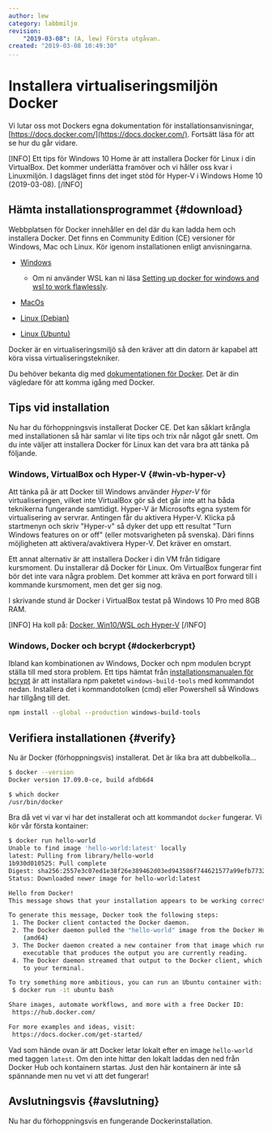 ```yaml
---
author: lew
category: labbmiljo
revision:
    "2019-03-08": (A, lew) Första utgåvan.
created: "2019-03-08 10:49:30"
...
```

Installera virtualiseringsmiljön Docker
==================================

Vi lutar oss mot Dockers egna dokumentation för installationsanvisningar, [https://docs.docker.com/](https://docs.docker.com/). Fortsätt läsa för att se hur du går vidare.

[INFO]
Ett tips för Windows 10 Home är att installera Docker för Linux i din VirtualBox. Det kommer underlätta framöver och vi håller oss kvar i Linuxmiljön. I dagsläget finns det inget stöd för Hyper-V i Windows Home 10 (2019-03-08).
[/INFO]

<!--more-->



Hämta installationsprogrammet {#download}
---------------------------------

Webbplatsen för Docker innehåller en del där du kan ladda hem och installera Docker. Det finns en Community Edition (CE) versioner för Windows, Mac och Linux. Kör igenom installationen enligt anvisningarna.

* [Windows](https://docs.docker.com/docker-for-windows/install/)
    - Om ni använder WSL kan ni läsa [Setting up docker for windows and wsl to work flawlessly]( https://nickjanetakis.com/blog/setting-up-docker-for-windows-and-wsl-to-work-flawlessly).

* [MacOs](https://docs.docker.com/docker-for-mac/install/)

* [Linux (Debian)](https://docs.docker.com/install/linux/docker-ce/debian/)

* [Linux (Ubuntu)](https://docs.docker.com/install/linux/docker-ce/ubuntu/)

Docker är en virtualiseringsmiljö så den kräver att din datorn är kapabel att köra vissa virtualiseringstekniker.

Du behöver bekanta dig med [dokumentationen för Docker](https://docs.docker.com/). Det är din vägledare för att komma igång med Docker.



Tips vid installation
---------------------------------

Nu har du förhoppningsvis installerat Docker CE. Det kan såklart krångla med installationen så här samlar vi lite tips och trix når något går snett. Om du inte väljer att installera Docker för Linux kan det vara bra att tänka på följande.



### Windows, VirtualBox och Hyper-V {#win-vb-hyper-v}

Att tänka på är att Docker till Windows använder *Hyper-V* för virtualiseringen, vilket inte VirtualBox gör så det går inte att ha båda teknikerna fungerande samtidigt. Hyper-V är Microsofts egna system för virtualisering av servrar. Antingen får du aktivera Hyper-V. Klicka på startmenyn och skriv "Hyper-v" så dyker det upp ett resultat "Turn Windows features on or off" (eller motsvarigheten på svenska). Däri finns möjligheten att aktivera/avaktivera Hyper-V. Det kräver en omstart.

Ett annat alternativ är att installera Docker i din VM från tidigare kursmoment. Du installerar då Docker för Linux. Om VirtualBox fungerar fint bör det inte vara några problem. Det kommer att kräva en port forward till i kommande kursmoment, men det ger sig nog.

I skrivande stund är Docker i VirtualBox testat på Windows 10 Pro med 8GB RAM.

[INFO]
Ha koll på: [Docker, Win10/WSL och Hyper-V](https://engineering.docker.com/2019/06/docker-hearts-wsl-2/)
[/INFO]



### Windows, Docker och bcrypt {#dockerbcrypt}


Ibland kan kombinationen av Windows, Docker och npm modulen bcrypt ställa till med stora problem. Ett tips hämtat från [installationsmanualen för bcrypt](https://github.com/kelektiv/node.bcrypt.js/wiki/Installation-Instructions#microsoft-windows) är att installara npm paketet `windows-build-tools` med kommandot nedan. Installera det i kommandotolken (cmd) eller Powershell så Windows har tillgång till det.

```bash
npm install --global --production windows-build-tools
```



Verifiera installationen {#verify}
---------------------------------

Nu är Docker (förhoppningsvis) installerat. Det är lika bra att dubbelkolla...

```bash
$ docker --version
Docker version 17.09.0-ce, build afdb6d4
```

```bash
$ which docker
/usr/bin/docker
```

Bra då vet vi var vi har det installerat och att kommandot `docker` fungerar. Vi kör vår första kontainer:

```bash
$ docker run hello-world
Unable to find image 'hello-world:latest' locally
latest: Pulling from library/hello-world
1b930d010525: Pull complete
Digest: sha256:2557e3c07ed1e38f26e389462d03ed943586f744621577a99efb77324b0fe535
Status: Downloaded newer image for hello-world:latest

Hello from Docker!
This message shows that your installation appears to be working correctly.

To generate this message, Docker took the following steps:
 1. The Docker client contacted the Docker daemon.
 2. The Docker daemon pulled the "hello-world" image from the Docker Hub.
    (amd64)
 3. The Docker daemon created a new container from that image which runs the
    executable that produces the output you are currently reading.
 4. The Docker daemon streamed that output to the Docker client, which sent it
    to your terminal.

To try something more ambitious, you can run an Ubuntu container with:
 $ docker run -it ubuntu bash

Share images, automate workflows, and more with a free Docker ID:
 https://hub.docker.com/

For more examples and ideas, visit:
 https://docs.docker.com/get-started/
```

Vad som hände ovan är att Docker letar lokalt efter en image `hello-world` med taggen `latest`. Om den inte hittar den lokalt laddas den ned från Docker Hub och kontainern startas. Just den här kontainern är inte så spännande men nu vet vi att det fungerar!



Avslutningsvis {#avslutning}
--------------------------------------

Nu har du förhoppningsvis en fungerande Dockerinstallation.
